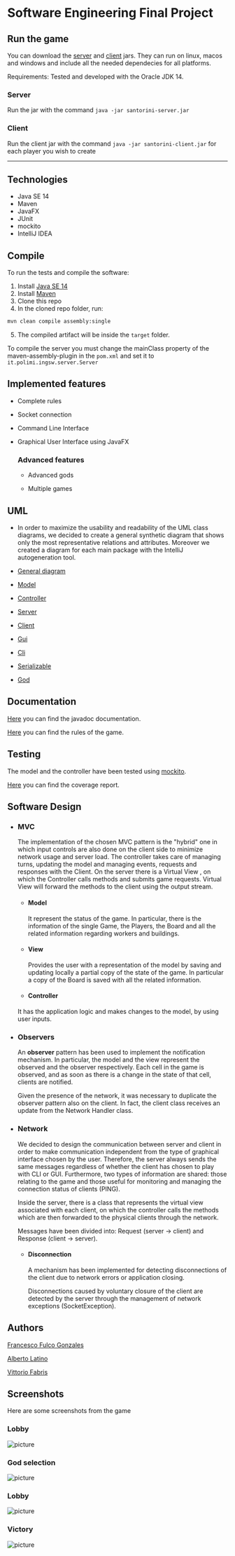 # Software Engineering Final Project


## Run the game

You can download the [server](https://github.com/fulcus/ing-sw-2020-gonzales-latino-fabris/raw/master/deliveries/final/jar/santorini-server.jar) and [client](https://github.com/fulcus/ing-sw-2020-gonzales-latino-fabris/raw/master/deliveries/final/jar/santorini-client.jar) jars.
They can run on linux, macos and windows and include all the needed dependecies for all platforms.

Requirements:
Tested and developed with the Oracle JDK 14.

### Server

Run the jar with the command `java -jar santorini-server.jar`


### Client

Run the client jar with the command `java -jar santorini-client.jar` for each player you wish to create

---

## Technologies

- Java SE 14
- Maven
- JavaFX
- JUnit
- mockito
- IntelliJ IDEA

## Compile

To run the tests and compile the software:

1. Install [Java SE 14](https://docs.oracle.com/en/java/javase/14/)
2. Install [Maven](https://maven.apache.org/install.html)
3. Clone this repo
4. In the cloned repo folder, run:
```bash
mvn clean compile assembly:single
```
5. The compiled artifact will be inside the `target` folder.

To compile the server you must change the mainClass property of the maven-assembly-plugin in the `pom.xml` and set it to `it.polimi.ingsw.server.Server`

## Implemented features ##

- Complete rules

- Socket connection

- Command Line Interface

- Graphical User Interface using JavaFX


  ### Advanced features

  - Advanced gods

  - Multiple games


## UML ##

- In order to maximize the usability and readability of the UML class diagrams, we decided to create a general synthetic diagram that shows only the most representative  relations and attributes. Moreover we created a diagram for each main package with the IntelliJ autogeneration tool. 


- <a href="https://github.com/fulcus/ing-sw-2020-gonzales-latino-fabris/blob/master/deliveries/final/uml/general.pdf"> General diagram </a>

- <a href="https://github.com/fulcus/ing-sw-2020-gonzales-latino-fabris/blob/master/deliveries/final/uml/Package%20model.png"> Model </a>

- <a href="https://github.com/fulcus/ing-sw-2020-gonzales-latino-fabris/blob/master/deliveries/final/uml/Package%20serializable.png"> Controller </a>

- <a href="https://github.com/fulcus/ing-sw-2020-gonzales-latino-fabris/blob/master/deliveries/final/uml/Package%20server.png"> Server </a>

- <a href="https://github.com/fulcus/ing-sw-2020-gonzales-latino-fabris/blob/master/deliveries/final/uml/Package%20client.png"> Client </a>

- <a href="https://github.com/fulcus/ing-sw-2020-gonzales-latino-fabris/blob/master/deliveries/final/uml/Package%20gui.png"> Gui </a>

- <a href="https://github.com/fulcus/ing-sw-2020-gonzales-latino-fabris/blob/master/deliveries/final/uml/Package%20cli.png"> Cli </a>

- <a href="https://github.com/fulcus/ing-sw-2020-gonzales-latino-fabris/blob/master/deliveries/final/uml/Package%20serializable.png"> Serializable </a>

- <a href="https://github.com/fulcus/ing-sw-2020-gonzales-latino-fabris/blob/master/deliveries/final/uml/Package%20god.png"> God </a>
  

## Documentation ##

[Here](https://fulcus.github.io/ing-sw-2020-gonzales-latino-fabris/deliveries/final/javadoc/) you can find the javadoc documentation.

[Here](https://github.com/fulcus/ing-sw-2020-gonzales-latino-fabris/raw/master/deliveries/final/rules/santorini_rules.pdf) you can find the rules of the game.

## Testing ##

The model and the controller have been tested using [mockito](https://site.mockito.org/).

[Here](https://github.com/fulcus/ing-sw-2020-gonzales-latino-fabris/tree/master/deliveries/final/report) you can find the coverage report.


## Software Design ##

- ### MVC

  The implementation of the chosen MVC pattern is the "hybrid" one in which  input controls are also done on the client side to minimize network usage and server load. The controller takes care of managing turns, updating the model and managing events, requests and responses with the Client. On the server there is a Virtual View , on which the Controller calls methods and submits game requests. Virtual View will forward the methods to the client using the output stream.


  - #### Model

    It represent the status of the game. In particular, there is the information of the single Game, the Players, the Board and all the related information regarding workers and buildings.

 
  - #### View

    Provides the user with a representation of the model by saving and updating locally a partial copy of the state of the game. In particular a copy of the Board is saved with all the related information.


  - #### Controller

  It has the application logic and makes changes to the model, by using user inputs.


- ### Observers

  An __observer__ pattern has been used to implement the notification mechanism. In particular, the model and the view represent the observed and the observer respectively. Each cell in the game is observed, and as soon as there is a change in the state of that cell, clients are notified.


  Given the presence of the network, it was necessary to duplicate the observer pattern also on the client. In fact, the client class receives an update from the Network Handler class.

- ### Network

  We decided to design the communication between server and client in order to make communication independent from the type of graphical interface chosen by the user. Therefore, the server always sends the same messages regardless of whether the client has chosen to play with CLI or GUI. Furthermore, two types of information are shared: those relating to the game and those useful for monitoring and managing the connection status of clients (PING).
  

  Inside the server, there is a class that represents the virtual view associated with each client, on which the controller calls the methods which are then forwarded to the physical clients through the network.

  Messages have been divided into: Request (server -> client) and Response (client -> server).


  - #### Disconnection  

    A mechanism has been implemented for detecting disconnections of the client due to network errors or application closing.

    Disconnections caused by voluntary closure of the client are detected by the server through the management of network exceptions (SocketException).

## Authors


[Francesco Fulco Gonzales](https://github.com/fulcus)

[Alberto Latino](https://github.com/albertolatino)

[Vittorio Fabris](https://github.com/VittoFab)

## Screenshots
Here are some screenshots from the game

### Lobby
![picture](src/main/resources/screenshots/lobby.png)
### God selection
![picture](src/main/resources/screenshots/gods.png)
### Lobby
![picture](src/main/resources/screenshots/board.png)
### Victory 
![picture](src/main/resources/screenshots/victory.png)


